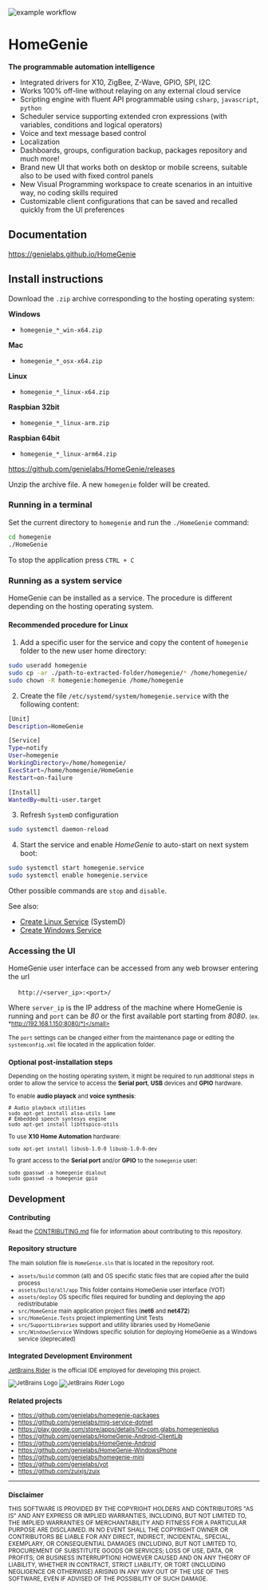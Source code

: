 ![example workflow](https://github.com/genielabs/HomeGenie/actions/workflows/msbuild.yml/badge.svg)

# HomeGenie

**The programmable automation intelligence**

- Integrated drivers for X10, ZigBee, Z-Wave, GPIO, SPI, I2C
- Works 100% off-line without relaying on any external cloud service
- Scripting engine with fluent API programmable using `csharp`, `javascript`, `python`
- Scheduler service supporting extended cron expressions (with variables, conditions and logical operators)
- Voice and text message based control
- Localization
- Dashboards, groups, configuration backup, packages repository and much more! 
- Brand new UI that works both on desktop or mobile screens, suitable also to be used with fixed control panels
- New Visual Programming workspace to create scenarios in an intuitive way, no coding skills required
- Customizable client configurations that can be saved and recalled quickly from the UI preferences 


## Documentation

https://genielabs.github.io/HomeGenie

## Install instructions

Download the `.zip` archive corresponding to the hosting operating system:

**Windows**
- `homegenie_*_win-x64.zip`

**Mac**
- `homegenie_*_osx-x64.zip`

**Linux**
- `homegenie_*_linux-x64.zip`

**Raspbian 32bit**
- `homegenie_*_linux-arm.zip`

**Raspbian 64bit**
- `homegenie_*_linux-arm64.zip`

https://github.com/genielabs/HomeGenie/releases

Unzip the archive file. A new `homegenie` folder will be created.


### Running in a terminal

Set the current directory to `homegenie` and run the `./HomeGenie` command:

```bash
cd homegenie
./HomeGenie
```

To stop the application press `CTRL + C`


### Running as a system service

HomeGenie can be installed as a service. The procedure is different depending on the
hosting operating system.

#### Recommended procedure for Linux

1) Add a specific user for the service and copy the content of `homegenie` folder
   to the new user home directory:

```bash
sudo useradd homegenie
sudo cp -ar ./path-to-extracted-folder/homegenie/* /home/homegenie/
sudo chown -R homegenie:homegenie /home/homegenie
```

2) Create the file `/etc/systemd/system/homegenie.service` with the following content:
```bash
[Unit]
Description=HomeGenie

[Service]
Type=notify
User=homegenie
WorkingDirectory=/home/homegenie/
ExecStart=/home/homegenie/HomeGenie
Restart=on-failure

[Install]
WantedBy=multi-user.target
```

3) Refresh `SystemD` configuration
```bash
sudo systemctl daemon-reload
```

4) Start the service and enable <em>HomeGenie</em> to auto-start on next system boot:
```bash
sudo systemctl start homegenie.service
sudo systemctl enable homegenie.service
```

Other possible commands are `stop` and `disable`.


See also:
- [Create Linux Service](https://devblogs.microsoft.com/dotnet/net-core-and-systemd/#create-unit-files) (SystemD)
- [Create Windows Service](https://learn.microsoft.com/en-us/dotnet/core/extensions/windows-service#create-the-windows-service)


### Accessing the UI

HomeGenie user interface can be accessed from any web browser entering the url

&nbsp;&nbsp;&nbsp;&nbsp; `http://<server_ip>:<port>/`

Where `server_ip` is the IP address of the machine where HomeGenie is running and `port` can be *80*
or the first available port starting from *8080*.
<small>(ex. *http://192.168.1.150:8080/*)</small>

The `port` settings can be changed either from the maintenance page
or editing the `systemconfig.xml` file located in the application folder.


### Optional post-installation steps

Depending on the hosting operating system, it might be required to run additional steps
in order to allow the service to access the **Serial port**, **USB** devices and **GPIO** hardware.

To enable **audio playack** and **voice synthesis**:
```shell
# Audio playback utilities
sudo apt-get install alsa-utils lame
# Embedded speech syntesys engine
sudo apt-get install libttspico-utils
```

To use **X10 Home Automation** hardware:
```shell
sudo apt-get install libusb-1.0-0 libusb-1.0-0-dev
```

To grant access to the **Serial port** and/or **GPIO** to the `homegenie` user:
```shell
sudo gpasswd -a homegenie dialout
sudo gpasswd -a homegenie gpio
```


## Development

### Contributing

Read the [CONTRIBUTING.md](https://github.com/genielabs/HomeGenie/blob/master/CONTRIBUTING.md) file
for information about contributing to this repository.

### Repository structure

The main solution file is `HomeGenie.sln` that is located in the repository root.

- `assets/build`
common (all) and OS specific static files that are copied after the build process
- `assets/build/all/app`
  This folder contains HomeGenie user interface (YOT)
- `assets/deploy`
OS specific files required for bundling and deploying the app redistributable
- `src/HomeGenie`
main application project files (**net6** and **net472**)
- `src/HomeGenie.Tests`
project implementing Unit Tests
- `src/SupportLibraries` 
support and utility libraries used by HomeGenie
- `src/WindowsService`
Windows specific solution for deploying HomeGenie as a Windows service (deprecated)


### Integrated Development Environment

[JetBrains Rider](https://www.jetbrains.com/rider/) is the official IDE employed for developing this project.

![JetBrains Logo](https://raw.githubusercontent.com/genielabs/HomeGenie/master/assets/github/jetbrains.svg)
![JetBrains Rider Logo](https://raw.githubusercontent.com/genielabs/HomeGenie/master/assets/github/rider-logo.svg)

### Related projects

- https://github.com/genielabs/homegenie-packages
- https://github.com/genielabs/mig-service-dotnet
- https://play.google.com/store/apps/details?id=com.glabs.homegenieplus
- https://github.com/genielabs/HomeGenie-Android-ClientLib
- https://github.com/genielabs/HomeGenie-Android
- https://github.com/genielabs/HomeGenie-WindowsPhone
- https://github.com/genielabs/homegenie-mini
- https://github.com/genielabs/yot
- https://github.com/zuixjs/zuix

------

### Disclaimer

THIS SOFTWARE IS PROVIDED BY THE COPYRIGHT HOLDERS AND CONTRIBUTORS "AS IS" AND ANY EXPRESS OR IMPLIED WARRANTIES, INCLUDING, BUT NOT LIMITED TO, THE IMPLIED WARRANTIES OF MERCHANTABILITY AND FITNESS FOR A PARTICULAR PURPOSE ARE DISCLAIMED. IN NO EVENT SHALL THE COPYRIGHT OWNER OR CONTRIBUTORS BE LIABLE FOR ANY DIRECT, INDIRECT, INCIDENTAL, SPECIAL, EXEMPLARY, OR CONSEQUENTIAL DAMAGES (INCLUDING, BUT NOT LIMITED TO, PROCUREMENT OF SUBSTITUTE GOODS OR SERVICES; LOSS OF USE, DATA, OR PROFITS; OR BUSINESS INTERRUPTION) HOWEVER CAUSED AND ON ANY THEORY OF LIABILITY, WHETHER IN CONTRACT, STRICT LIABILITY, OR TORT (INCLUDING NEGLIGENCE OR OTHERWISE) ARISING IN ANY WAY OUT OF THE USE OF THIS SOFTWARE, EVEN IF ADVISED OF THE POSSIBILITY OF SUCH DAMAGE.

